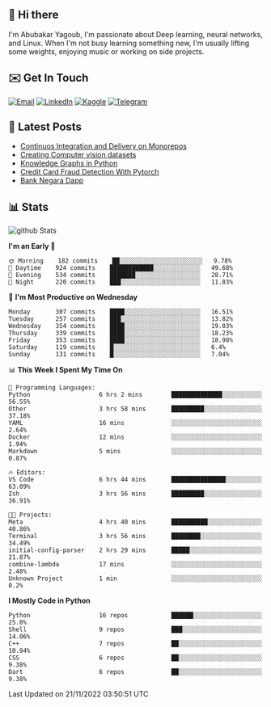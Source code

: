 ## 👋 Hi there

I'm Abubakar Yagoub, I'm passionate about Deep learning, neural networks, and
Linux. When I'm not busy learning something new, I'm usually lifting some
weights, enjoying music or working on side projects.

## ✉️ Get In Touch

[![Email](https://img.shields.io/badge/Email-f1f1f1?style=for-the-badge&logo=gmail&logoColor=0f111a)](mailto:git@blacksuan19.dev)
[![LinkedIn](https://img.shields.io/badge/LinkedIn-0077B5?style=for-the-badge&logo=linkedin&logoColor=white)](https://www.linkedin.com/in/blacksuan19/)
[![Kaggle](https://img.shields.io/badge/Kaggle-5acfff?style=for-the-badge&logo=kaggle&logoColor=white)](http://kaggle.com/abubakaryagob/)
[![Telegram](https://img.shields.io/badge/Telegram-2CA5E0?style=for-the-badge&logo=telegram&logoColor=white)](https://t.me/blacksuan19)

## 📩 Latest Posts

<!-- BLOG-POST-LIST:START -->
- [Continuos Integration and Delivery on Monorepos](https://www.blacksuan19.dev/blog/github-actions-monorepos/)
- [Creating Computer vision datasets](https://www.blacksuan19.dev/blog/creating-datasets/)
- [Knowledge Graphs in Python](https://www.blacksuan19.dev/projects/Knowledge_Graphs/)
- [Credit Card Fraud Detection With Pytorch](https://www.blacksuan19.dev/projects/credit-card-fraud-detection-with-pytorch/)
- [Bank Negara Dapp](https://www.blacksuan19.dev/projects/bank-negara/)
<!-- BLOG-POST-LIST:END -->

## 📊 Stats

![github Stats](https://github-readme-stats.vercel.app/api?username=blacksuan19&theme=github_dark&show_icons=true&count_private=true&custom_title=Github%20Stats&hide_border=true)

<!--START_SECTION:waka-->
**I'm an Early 🐤** 

```text
🌞 Morning    182 commits    ██░░░░░░░░░░░░░░░░░░░░░░░   9.78% 
🌆 Daytime    924 commits    ████████████░░░░░░░░░░░░░   49.68% 
🌃 Evening    534 commits    ███████░░░░░░░░░░░░░░░░░░   28.71% 
🌙 Night      220 commits    ███░░░░░░░░░░░░░░░░░░░░░░   11.83%

```
📅 **I'm Most Productive on Wednesday** 

```text
Monday       307 commits    ████░░░░░░░░░░░░░░░░░░░░░   16.51% 
Tuesday      257 commits    ███░░░░░░░░░░░░░░░░░░░░░░   13.82% 
Wednesday    354 commits    ████░░░░░░░░░░░░░░░░░░░░░   19.03% 
Thursday     339 commits    ████░░░░░░░░░░░░░░░░░░░░░   18.23% 
Friday       353 commits    ████░░░░░░░░░░░░░░░░░░░░░   18.98% 
Saturday     119 commits    █░░░░░░░░░░░░░░░░░░░░░░░░   6.4% 
Sunday       131 commits    █░░░░░░░░░░░░░░░░░░░░░░░░   7.04%

```


📊 **This Week I Spent My Time On** 

```text
💬 Programming Languages: 
Python                   6 hrs 2 mins        ██████████████░░░░░░░░░░░   56.55% 
Other                    3 hrs 58 mins       █████████░░░░░░░░░░░░░░░░   37.18% 
YAML                     16 mins             ░░░░░░░░░░░░░░░░░░░░░░░░░   2.64% 
Docker                   12 mins             ░░░░░░░░░░░░░░░░░░░░░░░░░   1.94% 
Markdown                 5 mins              ░░░░░░░░░░░░░░░░░░░░░░░░░   0.87%

🔥 Editors: 
VS Code                  6 hrs 44 mins       ███████████████░░░░░░░░░░   63.09% 
Zsh                      3 hrs 56 mins       █████████░░░░░░░░░░░░░░░░   36.91%

🐱‍💻 Projects: 
Meta                     4 hrs 40 mins       ██████████░░░░░░░░░░░░░░░   40.86% 
Terminal                 3 hrs 56 mins       ████████░░░░░░░░░░░░░░░░░   34.49% 
initial-config-parser    2 hrs 29 mins       █████░░░░░░░░░░░░░░░░░░░░   21.87% 
combine-lambda           17 mins             ░░░░░░░░░░░░░░░░░░░░░░░░░   2.48% 
Unknown Project          1 min               ░░░░░░░░░░░░░░░░░░░░░░░░░   0.2%

```

**I Mostly Code in Python** 

```text
Python                   16 repos            ██████░░░░░░░░░░░░░░░░░░░   25.0% 
Shell                    9 repos             ███░░░░░░░░░░░░░░░░░░░░░░   14.06% 
C++                      7 repos             ██░░░░░░░░░░░░░░░░░░░░░░░   10.94% 
CSS                      6 repos             ██░░░░░░░░░░░░░░░░░░░░░░░   9.38% 
Dart                     6 repos             ██░░░░░░░░░░░░░░░░░░░░░░░   9.38%

```



 Last Updated on 21/11/2022 03:50:51 UTC
<!--END_SECTION:waka-->
